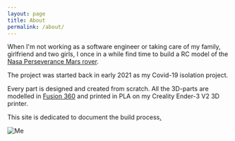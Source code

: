 ```yaml
---
layout: page
title: About
permalink: /about/
---
```


When I'm not working as a software engineer or taking care of my family, girlfriend and two girls, I once in a while find time to build a RC model of the [Nasa Perseverance Mars rover](https://mars.nasa.gov/mars2020/).

The project was started back in early 2021 as my Covid-19 isolation project.

Every part is designed and created from scratch. All the 3D-parts are modelled in [Fusion 360](https://www.autodesk.dk/products/fusion-360) and printed in PLA on my Creality Ender-3 V2 3D printer.

This site is dedicated to document the build process[.](https://docs.google.com/presentation/d/1rgkXlf8cPuk7vK5TusMCs1gbg2yJ7uGyC3NX0Usd83k/edit?usp=sharing) 

![Me]({{site.baseurl}}/assets/1667988182336.jpeg)

